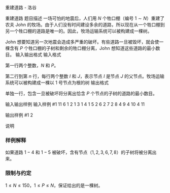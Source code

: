 



重建道路 - 洛谷














重建道路
题目描述
一场可怕的地震后，人们用 $N$ 个牲口棚（编号 $1\sim N$）重建了农夫 John 的牧场。由于人们没有时间建设多余的道路，所以现在从一个牲口棚到另一个牲口棚的道路是唯一的。因此，牧场运输系统可以被构建成一棵树。

John 想要知道另一次地震会造成多严重的破坏。有些道路一旦被毁坏，就会使一棵含有 $P$ 个牲口棚的子树和剩余的牲口棚分离，John 想知道这些道路的最小数目。
输入输出格式
输入格式

第一行两个整数，$N$ 和 $P$。

第二行到第 $n$ 行，每行两个整数 $I$ 和 $J$，表示节点 $I$ 是节点 $J$ 的父节点。牧场运输系统可以被构建成一棵以 1 号节点为根的树
输出格式

单独一行，包含一旦被破坏将分离出恰含 $P$ 个节点的子树的道路的最小数目。

输入输出样例
输入样例 #1
11 6
1 2
1 3
1 4
1 5
2 6
2 7
2 8
4 9
4 10
4 11

输出样例 #1
2

说明
### 样例解释

如果道路 $1-4$ 和 $1-5$ 被破坏，含有节点（$1,2,3,6,7,8$）的子树将被分离出来。

### 限制与约定

$1\le N\le 150$，$1\le P\le N$，保证给出的是一棵树。






